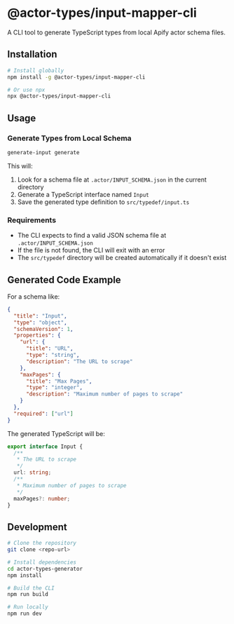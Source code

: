 # @actor-types/input-mapper-cli

A CLI tool to generate TypeScript types from local Apify actor schema files.

## Installation

```bash
# Install globally
npm install -g @actor-types/input-mapper-cli

# Or use npx
npx @actor-types/input-mapper-cli
```

## Usage

### Generate Types from Local Schema

```bash
generate-input generate
```

This will:
1. Look for a schema file at `.actor/INPUT_SCHEMA.json` in the current directory
2. Generate a TypeScript interface named `Input`
3. Save the generated type definition to `src/typedef/input.ts`

### Requirements

- The CLI expects to find a valid JSON schema file at `.actor/INPUT_SCHEMA.json`
- If the file is not found, the CLI will exit with an error
- The `src/typedef` directory will be created automatically if it doesn't exist

## Generated Code Example

For a schema like:

```json
{
  "title": "Input",
  "type": "object",
  "schemaVersion": 1,
  "properties": {
    "url": {
      "title": "URL",
      "type": "string",
      "description": "The URL to scrape"
    },
    "maxPages": {
      "title": "Max Pages",
      "type": "integer",
      "description": "Maximum number of pages to scrape"
    }
  },
  "required": ["url"]
}
```

The generated TypeScript will be:

```typescript
export interface Input {
  /**
   * The URL to scrape
   */
  url: string;
  /**
   * Maximum number of pages to scrape
   */
  maxPages?: number;
}
```

## Development

```bash
# Clone the repository
git clone <repo-url>

# Install dependencies
cd actor-types-generator
npm install

# Build the CLI
npm run build

# Run locally
npm run dev
```
